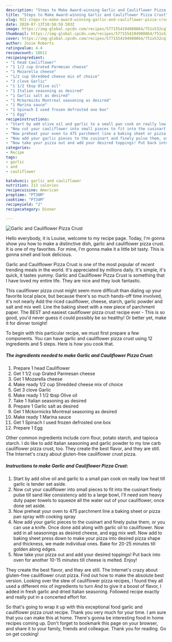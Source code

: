 ```yaml
---
description: "Steps to Make Award-winning Garlic and Cauliflower Pizza Crust"
title: "Steps to Make Award-winning Garlic and Cauliflower Pizza Crust"
slug: 921-steps-to-make-award-winning-garlic-and-cauliflower-pizza-crust
date: 2020-07-13T10:50:59.593Z
image: https://img-global.cpcdn.com/recipes/5771554194980864/751x532cq70/garlic-and-cauliflower-pizza-crust-recipe-main-photo.jpg
thumbnail: https://img-global.cpcdn.com/recipes/5771554194980864/751x532cq70/garlic-and-cauliflower-pizza-crust-recipe-main-photo.jpg
cover: https://img-global.cpcdn.com/recipes/5771554194980864/751x532cq70/garlic-and-cauliflower-pizza-crust-recipe-main-photo.jpg
author: Josie Roberts
ratingvalue: 4.4
reviewcount: 18612
recipeingredient:
- "1 head Cauliflower"
- "1 1/2 cup Grated Parmesan cheese"
- "1 Mozarella cheese"
- "1/2 cup Shredded cheese mix of choice"
- "3 clove Garlic"
- "1 1/2 tbsp Olive oil"
- "1 Italian seasoning as desired"
- "1 Garlic salt as desired"
- "1 Mckormicks Montreal seasoning as desired"
- "1 Marina sauce"
- "1 Spinach I used frozen defrosted one box"
- "1 Egg"
recipeinstructions:
- "Start by add olive oil and garlic to a small pan cook on really low heat till garlic is tender set aside."
- "Now cut your cauliflower into small pieces to fit into the cusinart finely pulse till sand like consistency add to a large bowl, I&#39;ll need som heavy duty paper towels to squeeze all the water out of your cauliflower, once done set aside."
- "Now preheat your oven to 475 parchment line a baking sheet or pizza pan spray with cooking spray"
- "Now add your garlic pieces to the cusinart and finely pulse them, or you can use a knife. Once done add along with garlic oil to cauliflower. Now add in all seasonings as desired cheese, and egg mix well. Now add to baking sheet press down to make your pizza into desired pizza shape and thickness, we made individual ones. Bake for 20-25 minutes till golden along edges."
- "Now take your pizza out and add your desired toppings! Put back into oven for another 10-15 minutes till cheese is melted. Enjoy!"
categories:
- Recipe
tags:
- garlic
- and
- cauliflower

katakunci: garlic and cauliflower 
nutrition: 213 calories
recipecuisine: American
preptime: "PT30M"
cooktime: "PT34M"
recipeyield: "2"
recipecategory: Dinner

---
```



![Garlic and Cauliflower Pizza Crust](https://img-global.cpcdn.com/recipes/5771554194980864/751x532cq70/garlic-and-cauliflower-pizza-crust-recipe-main-photo.jpg)

Hello everybody, it is Louise, welcome to my recipe page. Today, I'm gonna show you how to make a distinctive dish, garlic and cauliflower pizza crust. It is one of my favorites. For mine, I'm gonna make it a little bit tasty. This is gonna smell and look delicious.

Garlic and Cauliflower Pizza Crust is one of the most popular of recent trending meals in the world. It's appreciated by millions daily. It's simple, it's quick, it tastes yummy. Garlic and Cauliflower Pizza Crust is something that I have loved my entire life. They are nice and they look fantastic.

This cauliflower pizza crust might seem more difficult than dialing up your favorite local place, but because there&#39;s so much hands-off time involved, it&#39;s not nearly Add the riced cauliflower, cheese, starch, garlic powder and salt and mix well. Line the baking sheet with a new piece of parchment paper. The BEST and easiest cauliflower pizza crust recipe ever - This is so good, you&#39;d never guess it could possibly be so healthy! Or better yet, make it for dinner tonight!


To begin with this particular recipe, we must first prepare a few components. You can have garlic and cauliflower pizza crust using 12 ingredients and 5 steps. Here is how you cook that.

<!--inarticleads1-->

##### The ingredients needed to make Garlic and Cauliflower Pizza Crust:

1. Prepare 1 head Cauliflower
1. Get 1 1/2 cup Grated Parmesan cheese
1. Get 1 Mozarella cheese
1. Make ready 1/2 cup Shredded cheese mix of choice
1. Get 3 clove Garlic
1. Make ready 1 1/2 tbsp Olive oil
1. Take 1 Italian seasoning as desired
1. Prepare 1 Garlic salt as desired
1. Get 1 Mckormicks Montreal seasoning as desired
1. Make ready 1 Marina sauce
1. Get 1 Spinach I used frozen defrosted one box
1. Prepare 1 Egg


Other common ingredients include corn flour, potato starch, and tapioca starch. I do like to add Italian seasoning and garlic powder to my low carb cauliflower pizza crust, too. They create the best flavor, and they are still. The Internet&#39;s crazy about gluten-free cauliflower crust pizza. 

<!--inarticleads2-->

##### Instructions to make Garlic and Cauliflower Pizza Crust:

1. Start by add olive oil and garlic to a small pan cook on really low heat till garlic is tender set aside.
1. Now cut your cauliflower into small pieces to fit into the cusinart finely pulse till sand like consistency add to a large bowl, I&#39;ll need som heavy duty paper towels to squeeze all the water out of your cauliflower, once done set aside.
1. Now preheat your oven to 475 parchment line a baking sheet or pizza pan spray with cooking spray
1. Now add your garlic pieces to the cusinart and finely pulse them, or you can use a knife. Once done add along with garlic oil to cauliflower. Now add in all seasonings as desired cheese, and egg mix well. Now add to baking sheet press down to make your pizza into desired pizza shape and thickness, we made individual ones. Bake for 20-25 minutes till golden along edges.
1. Now take your pizza out and add your desired toppings! Put back into oven for another 10-15 minutes till cheese is melted. Enjoy!


They create the best flavor, and they are still. The Internet&#39;s crazy about gluten-free cauliflower crust pizza. Find out how to make the absolute best version. Looking over the slew of cauliflower pizza recipes, I found they all used a different mix of ingredients to turn And to give it a boost of flavor, I added in fresh garlic and dried Italian seasoning. Followed recipe exactly and really put in a concerted effort for. 

So that's going to wrap it up with this exceptional food garlic and cauliflower pizza crust recipe. Thank you very much for your time. I am sure that you can make this at home. There's gonna be interesting food in home recipes coming up. Don't forget to bookmark this page on your browser, and share it to your family, friends and colleague. Thank you for reading. Go on get cooking!

